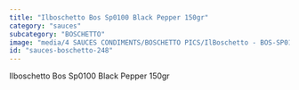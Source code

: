 ```yaml
---
title: "Ilboschetto Bos Sp0100 Black Pepper 150gr"
category: "sauces"
subcategory: "BOSCHETTO"
image: "media/4 SAUCES CONDIMENTS/BOSCHETTO PICS/IlBoschetto - BOS-SP0100 Black Pepper 150GR.png"
id: "sauces-boschetto-248"
---
```


Ilboschetto Bos Sp0100 Black Pepper 150gr
